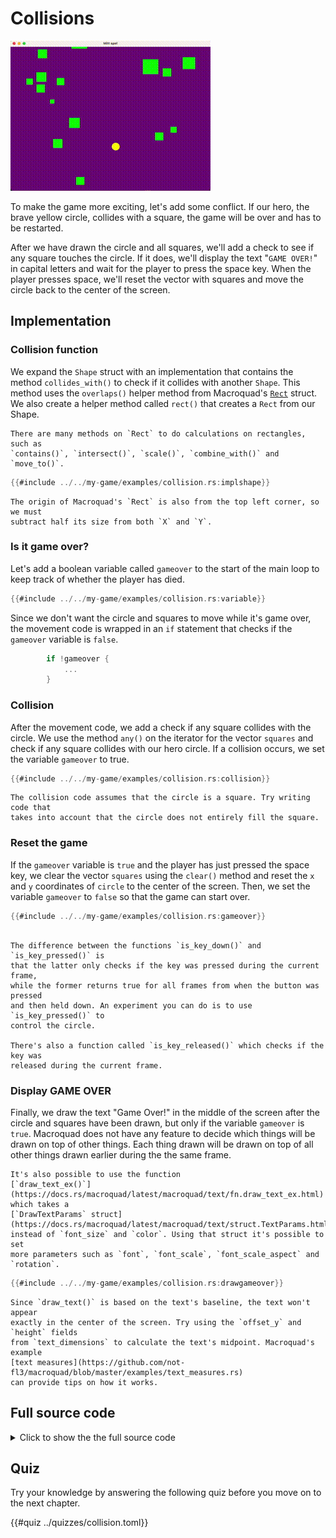 # Collisions

![Screenshot](images/collision.gif#center)

To make the game more exciting, let's add some conflict. If our hero, the
brave yellow circle, collides with a square, the game will be over and has to
be restarted.

After we have drawn the circle and all squares, we'll add a check to see if
any square touches the circle. If it does, we'll display the text "`GAME
OVER!`" in capital letters and wait for the player to press the space key.
When the player presses space, we'll reset the vector with squares and move
the circle back to the center of the screen.

## Implementation

### Collision function

We expand the `Shape` struct with an implementation that contains the method
`collides_with()` to check if it collides with another `Shape`. This method uses
the `overlaps()` helper method from Macroquad's
[`Rect`](https://docs.rs/macroquad/latest/macroquad/math/struct.Rect.html)
struct. We also create a helper method called `rect()` that creates a `Rect`
from our Shape.

```admonish info
There are many methods on `Rect` to do calculations on rectangles, such as
`contains()`, `intersect()`, `scale()`, `combine_with()` and `move_to()`.
```

```rust
{{#include ../../my-game/examples/collision.rs:implshape}}
```

```admonish note
The origin of Macroquad's `Rect` is also from the top left corner, so we must
subtract half its size from both `X` and `Y`.
```

### Is it game over?

Let's add a boolean variable called `gameover` to the start of the main loop
to keep track of whether the player has died.

```rust
{{#include ../../my-game/examples/collision.rs:variable}}
```

Since we don't want the circle and squares to move while it's game over, the
movement code is wrapped in an `if` statement that checks if the `gameover`
variable is `false`.

```rust
        if !gameover {
            ...
        }
```

### Collision

After the movement code, we add a check if any square collides with the
circle. We use the method `any()` on the iterator for the vector `squares` and
check if any square collides with our hero circle. If a collision occurs, we
set the variable `gameover` to true.

```rust
{{#include ../../my-game/examples/collision.rs:collision}}
```

```admonish tip title="Challenge" class="challenge"
The collision code assumes that the circle is a square. Try writing code that
takes into account that the circle does not entirely fill the square.
```

### Reset the game

If the `gameover` variable is `true` and the player has just pressed the space
key, we clear the vector `squares` using the `clear()` method and reset the
`x` and `y` coordinates of `circle` to the center of the screen. Then, we set the
variable `gameover` to `false` so that the game can start over.

```rust
{{#include ../../my-game/examples/collision.rs:gameover}}
```

```admonish info

The difference between the functions `is_key_down()` and `is_key_pressed()` is
that the latter only checks if the key was pressed during the current frame,
while the former returns true for all frames from when the button was pressed
and then held down. An experiment you can do is to use `is_key_pressed()` to
control the circle.

There's also a function called `is_key_released()` which checks if the key was
released during the current frame.
```

### Display GAME OVER

Finally, we draw the text "Game Over!" in the middle of the screen after the
circle and squares have been drawn, but only if the variable `gameover` is `true`.
Macroquad does not have any feature to decide which things will be drawn on
top of other things. Each thing drawn will be drawn on top of all other
things drawn earlier during the the same frame.

```admonish info
It's also possible to use the function
[`draw_text_ex()`](https://docs.rs/macroquad/latest/macroquad/text/fn.draw_text_ex.html)
which takes a
[`DrawTextParams` struct](https://docs.rs/macroquad/latest/macroquad/text/struct.TextParams.html)
instead of `font_size` and `color`. Using that struct it's possible to set
more parameters such as `font`, `font_scale`, `font_scale_aspect` and `rotation`.
```

```rust
{{#include ../../my-game/examples/collision.rs:drawgameover}}
```

```admonish tip title="Challenge" class="challenge"
Since `draw_text()` is based on the text's baseline, the text won't appear
exactly in the center of the screen. Try using the `offset_y` and `height` fields
from `text_dimensions` to calculate the text's midpoint. Macroquad's example
[text measures](https://github.com/not-fl3/macroquad/blob/master/examples/text_measures.rs)
can provide tips on how it works.
```

<div class="noprint">

## Full source code

<details>
  <summary>Click to show the the full source code</summary>

```rust
{{#include ../../my-game/examples/collision.rs:all}}
```
</details>
</div>

<div class="noprint">

## Quiz

Try your knowledge by answering the following quiz before you move on to the
next chapter.

{{#quiz ../quizzes/collision.toml}}

</div>
